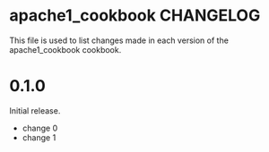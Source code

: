 # apache1_cookbook CHANGELOG

This file is used to list changes made in each version of the apache1_cookbook cookbook.

# 0.1.0

Initial release.

- change 0
- change 1

